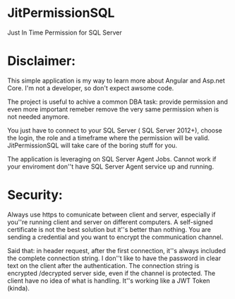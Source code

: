 # JitPermissionSQL
Just In Time Permission for SQL Server

# Disclaimer: 
This simple application is my way to learn more about Angular and Asp.net Core.
I'm not a developer, so don't expect awsome code.

The project is useful to achive a common DBA task: provide permission and even more important remeber remove the very same permission when is not needed anymore.

You just have to connect to your SQL Server ( SQL Server 2012+), choose the login, the role and a timeframe where the permission will be valid. 
JitPermissionSQL will take care of the boring stuff for you.

The application is leveraging on SQL Server Agent Jobs. Cannot work if your enviroment don''t have SQL Server Agent service up and running.


# Security:
Always use https to comunicate between client and server, especially if you''re running client and server on different computers. 
A self-signed certificate is not the best solution but it''s better than nothing.
You are sending a credential and you want to encrypt the communication channel.

Said that: in header request, after the first connection, it''s always included the complete connection string. 
I don''t like to have the password in clear text on the client after the authentication. 
The connection string is encrypted /decrypted server side, even if the channel is protected.
The client have no idea of what is handling.
It''s working like a JWT Token (kinda).
